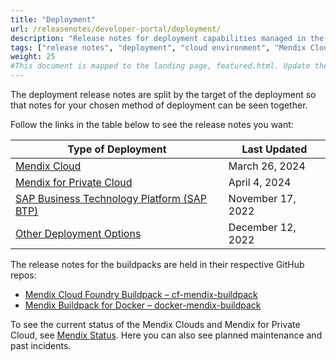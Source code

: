 ```yaml
---
title: "Deployment"
url: /releasenotes/developer-portal/deployment/
description: "Release notes for deployment capabilities managed in the Mendix Developer Portal"
tags: ["release notes", "deployment", "cloud environment", "Mendix Cloud", "SAP", "SAP BTP", "on-premises", "free app", "Business Technology Platform"]
weight: 25
#This document is mapped to the landing page, featured.html. Update the link there if renaming or moving the doc file.
---
```


The deployment release notes are split by the target of the deployment so that notes for your chosen method of deployment can be seen together.

Follow the links in the table below to see the release notes you want:

| Type of Deployment | Last Updated |
| --- | --- |
| [Mendix Cloud](/releasenotes/developer-portal/mendix-cloud/) | March 26, 2024 |
| [Mendix for Private Cloud](/releasenotes/developer-portal/mendix-for-private-cloud/) | April 4, 2024 |
| [SAP Business Technology Platform (SAP BTP)](/releasenotes/developer-portal/sap-cloud-platform/) | November 17, 2022 |
| [Other Deployment Options](/releasenotes/developer-portal/on-premises/) | December 12, 2022 |

The release notes for the buildpacks are held in their respective GitHub repos:

* [Mendix Cloud Foundry Buildpack – cf-mendix-buildpack](https://github.com/mendix/cf-mendix-buildpack/releases)
* [Mendix Buildpack for Docker – docker-mendix-buildpack](https://github.com/mendix/docker-mendix-buildpack/releases)

To see the current status of the Mendix Clouds and Mendix for Private Cloud, see [Mendix Status](https://status.mendix.com/). Here you can also see planned maintenance and past incidents.
